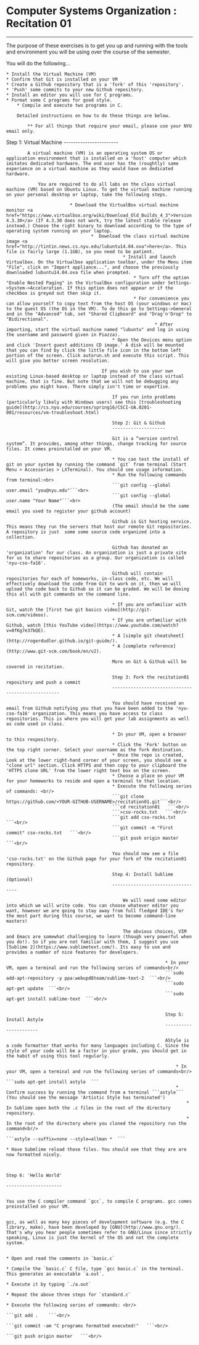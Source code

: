 # Computer Systems Organization : Recitation 01
-----------------------------------------------

The purpose of these exercises is to get you up and running with the tools and environment you will be using over the course of the semester.

You will do the following...

    * Install the Virtual Machine (VM)
    * Confirm that Git is installed on your VM
    * Create a Github repository that is a 'fork' of this 'repository'.
    * 'Push' some commits to your new Github repository.
    * Install an editor you will use for C programs.
    * Format some C programs for good style.
        * Compile and execute two programs in C.

        Detailed instructions on how to do these things are below.

            ** For all things that require your email, please use your NYU email only.

Step 1:
            Virtual Machine
            -----------------------

            A virtual machine (VM) is an operating system OS or application environment that is installed on a 'host' computer which imitates dedicated hardware. The end user has the (roughtly) same experience on a virtual machine as they would have on dedicated hardware.

                You are required to do all labs on the class virtual machine (VM) based on Ubuntu Linux. To get the virtual machine running on your personal desktop or laptop, take the following steps.

                            * Download the VirtualBox virtual machine monitor <a href="https://www.virtualbox.org/wiki/Download_Old_Builds_4_3">Version 4.3.30</a> (If 4.3.30 does not work, try the latest stable release instead.) Choose the right binary to download according to the type of operating system running on your laptop.
                                    *  Download the class virtual machine image <a href="http://tintin.news.cs.nyu.edu/lubuntu14.04.ova">here</a>. This file is fairly large (1.1GB), so you need to be patient.
                                                * Install and launch Virtualbox. On the Virtualbox application toolbar, under the Menu item "File", click on "Import appliance...", and choose the previously downloaded lubuntu14.04.ova file when prompted.
                                                    * Turn off the option "Enable Nested Paging" in the VirtualBox configuration under Settings->System->Acceleration. If this option does not appear or if the checkbox is greyed out then skip it.
                                                    * For convenience you can allow yourself to copy text from the host OS (your windows or mac) to the guest OS (the OS in the VM). To do this go to Settings->General and in the "Advanced" tab, set "Shared Clipboard" and "Drag'n'Drop" to "Bidirectional".
                                                            * After importing, start the virtual machine named "lubuntu" and log in using the username and password given in Piazza).
                                            * Open the Devices menu option and click 'Insert guest additions CD image.' A disk will be mounted that you can find by click the little file icon in the bottom left portion of the screen. Click autorun.sh and execute this script. This will give you better screen resolution.

                                        If you wish to use your own existing Linux-based desktop or laptop instead of the class virtual machine, that is fine. But note that we will not be debugging any problems you might have. There simply isn't time or expertise.

                                            If you run into problems (particularly likely with Windows users) see this [troubleshooting guide](http://cs.nyu.edu/courses/spring16/CSCI-UA.0201-001/resources/vm-troubleshoot.html)

                                            Step 2: Git & Github
                                            --------------------

                                            Git is a “version control system”. It provides, among other things, change tracking for source files. It comes preinstalled on your VM.

                                            * You can test the install of git on your system by running the command `git` from terminal (Start Menu > Accessories > LXTerminal). You should see usage information.
                                            * Run the following commands from terminal:<br>
                                            ```git config --global user.email "you@nyu.edu"```<br>
                                            ```git config --global user.name "Your Name"```<br>
                                            (The email should be the same email you used to register your github account)

                                            Github is Git hosting service. This means they run the servers that host our remote Git repositories. A repository is just  some some source code organized into a collection.

                                            Github has donated an 'organization' for our class. An organization is just a private site for us to share repositories as a group. Our organization is called 'nyu-cso-fa16'.

                                            Github will contain repositories for each of homeworks, in-class code, etc. We will effectively download the code from Git to work on it, then we will upload the code back to Github so it can be graded. We will be dooing this all with git commands on the command line.

                                            * If you are unfamiliar with Git, watch the [first two git basics video](http://git-scm.com/videos).
                                            * If you are unfamiliar with Github, watch [this YouTube video](https://www.youtube.com/watch?v=0fKg7e37bQE).
                                            * A [simple git cheatsheet](http://rogerdudler.github.io/git-guide/).
                                            * A [complete reference](http://www.git-scm.com/book/en/v2).

                                            More on Git & Github will be covered in recitation.

                                            Step 3: Fork the recitation01 repository and push a commit
                                            --------------------------------------------------

                                            You should have received an email from Github notifying you that you have been added to the 'nyu-cso-fa16' organization. This means you have access to class repositories. This is where you will get your lab assignments as well as code used in class.

                                            * In your VM, open a browser to this respository.
                                            * Click the 'Fork' button on the top right corner. Select your username as the fork destination.
                                            * Once the repo is created, Look at the lower right-hand corner of your screen, you should see a "clone url" section. Click HTTPS and then copy to your clipboard the 'HTTPS clone URL' from the lower right text box on the screen.
                                            * Choose a place on your VM for your homeworks to reside and open a terminal to that location.
                                            * Execute the following series of commands: <br/>
                                            ```git clone https://github.com/<YOUR-GITHUB-USERNAME>/recitation01.git```<br/>
                                            ```cd recitation01   ```<br/>
                                            ```>cso-rocks.txt   ```<br/>
                                            ```git add cso-rocks.txt    ```<br/>
                                            ```git commit -m "First commit" cso-rocks.txt   ```<br/>
                                            ```git push origin master   ```<br/>

                                            You should now see a file 'cso-rocks.txt' on the Github page for your fork of the recitation01 repository.

                                            Step 4: Install Sublime (Optional)
                                            ----------------------------------

                                                We will need some editor into which we will write code. You can choose whatever editor you want, however we are going to stay away from full fledged IDE's for the most part during this course, we want to become command-line masters!

                                                The obvious choices, VIM and Emacs are somewhat challenging to learn (though very powerful when you do!). So if you are not familiar with them, I suggest you use [Sublime 2](https://www.sublimetext.com/). Its easy to use and provides a number of nice features for developers.

                                                                * In your VM, open a terminal and run the following series of commands<br/>
                                                                ```sudo add-apt-repository -y ppa:webupd8team/sublime-text-2  ```<br/>
                                                                ```sudo apt-get update  ```<br/>
                                                                ```sudo apt-get install sublime-text  ```<br/>


                                                                Step 5: Install Astyle
                                                                ----------------------

                                                                AStyle is a code formatter that works for many languages including C. Since the style of your code will be a factor in your grade, you should get in the habit of using this tool regularly.

                                                                    * In your VM, open a terminal and run the following series of commands<br/>
                                                                    ```sudo apt-get install astyle  ```
                                                                    * Confirm success by running the command from a terminal ```astyle``` (You should see the message 'Artistic Style has terminated')
                                                                        * In Sublime open both the .c files in the root of the directory repository.
                                                                        * In the root of the directory where you cloned the repository run the command<br/>
                                                                        ```astyle --suffix=none --style=allman *  ```
                                                                                                        * Have Submlime reload those files. You should see that they are are now formatted nicely.


                                                                                                        Step 6: 'Hello World'
                                                                                                        ---------------------

                                                                                                        You use the C compiler command `gcc`, to compile C programs. gcc comes preinstalled on your VM.

                                                                                                        gcc, as well as many key pieces of development software (e.g. the C library, make), have been developed by [GNU](http://www.gnu.org/). That's why you hear people sometimes refer to GNU/Linux since strictly speaking, Linux is just the kernel of the OS and not the complete system.

                                                                                                                * Open and read the comments in `basic.c`
                                                                                                                * Compile the `basic.c` C file, type `gcc basic.c` in the terminal. This generates an executable `a.out`.
                                                                                                                * Execute it by typing `./a.out`
                                                                                                                * Repeat the above three steps for `standard.c`
                                                                                                                * Execute the following series of commands: <br/>
                                                                                                                ```git add .    ```<br/>
                                                                                                                ```git commit -am "C programs formatted executed!"   ```<br/>
                                                                                                                ```git push origin master   ```<br/>
